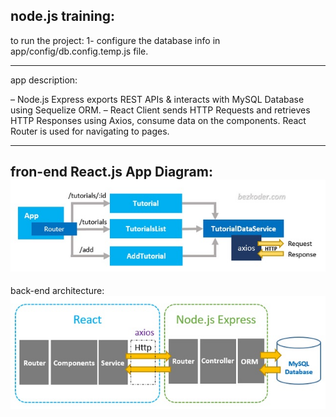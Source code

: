 node.js training:
--------------------

to run the project:
    1- configure the database info in app/config/db.config.temp.js file.

--------------------
app description:

– Node.js Express exports REST APIs & interacts with MySQL Database using Sequelize ORM.
– React Client sends HTTP Requests and retrieves HTTP Responses using Axios, consume data on the components. React Router is used for navigating to pages.

---------------------
fron-end React.js App Diagram: 
 ![Alt Text](https://raw.githubusercontent.com/reman131/tutorials/master/img/fron-end.jpg)
--------------------
back-end architecture:
![Alt Text](https://raw.githubusercontent.com/reman131/tutorials/master/img/back-end.jpg)
 

